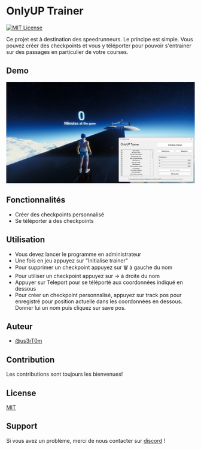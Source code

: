 # OnlyUP Trainer

[![MIT License](https://img.shields.io/badge/License-MIT-green.svg)](./LICENSE.md)

Ce projet est à destination des speedrunneurs. Le principe est simple. Vous pouvez créer des checkpoints et vous y téléporter pour pouvoir s'entrainer sur des passages en particulier de votre courses.


## Demo

![demo.png](./demo.png)


## Fonctionnalités

- Créer des checkpoints personnalisé
- Se téléporter à des checkpoints


## Utilisation

- Vous devez lancer le programme en administrateur
- Une fois en jeu appuyez sur "Initialise trainer"
- Pour supprimer un checkpoint appuyez sur 🗑 à gauche du nom
- Pour utiliser un checkpoint appuyez sur → à droite du nom
- Appuyer sur Teleport pour se téléporté aux coordonnées indiqué en dessous
- Pour créer un checkpoint personnalisé, appuyez sur track pos pour enregistré pour position actuelle dans les coordonnées en dessous. Donner lui un nom puis cliquez sur save pos.


## Auteur

- [@us3rT0m](https://www.github.com/us3rT0m)


## Contribution

Les contributions sont toujours les bienvenues!


## License

[MIT](./LICENSE.md)


## Support

Si vous avez un problème, merci de nous contacter sur [discord](https://discord.gg/hzJu8VmFnN) !
